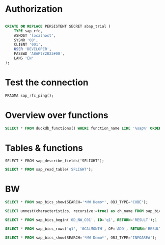# Authorization

```SQL

CREATE OR REPLACE PERSISTENT SECRET abap_trial (
    TYPE sap_rfc, 
    ASHOST 'localhost', 
    SYSNR '00', 
    CLIENT '001', 
    USER 'DEVELOPER', 
    PASSWD 'ABAPtr2023#00',
    LANG 'EN'
);

```

# Test the connection

```SQL
PRAGMA sap_rfc_ping();
```

# Overview over functions

```SQL
SELECT * FROM duckdb_functions() WHERE function_name LIKE '%sap%' ORDER BY 1;
```


# Tables & functions
```
SELECT * FROM sap_describe_fields('SFLIGHT');
```


```SQL
SELECT * FROM sap_read_table('SFLIGHT');
```

# BW

```SQL
SELECT * FROM sap_bics_show(SEARCH='*NW Demo*', OBJ_TYPE='CUBE');
```

```SQL
SELECT unnest(characteristics, recursive:=true) as ch_name FROM sap_bics_describe('0D_NW_C01');
```


```SQL
SELECT * FROM sap_bics_begin('0D_NW_C01', ID='q1', RETURN='RESULT');1
```


```SQL
SELECT * FROM sap_bics_rows('q1', '0CALMONTH', OP='ADD', RETURN='RESULT');
```


```SQL
SELECT * FROM sap_bics_show(SEARCH='*NW Demo*', OBJ_TYPE='INFOAREA');
```